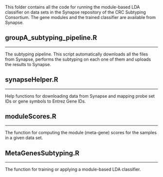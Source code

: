 This folder contains all the code for running the module-based LDA classifier on 
data sets in the Synapse repository of the CRC Subtyping Consortium. The gene modules 
and the trained classifier are available from Synapse.

## groupA_subtyping_pipeline.R
---
The subtyping pipeline. This script automatically downloads all the files from Synapse, 
performs the subtyping on each one of them and uploads the results to Synapse. 

## synapseHelper.R
---
Help functions for downloading data from Synapse and mapping probe set IDs or 
gene symbols to Entrez Gene IDs. 

## moduleScores.R
---
The function for computing the module (meta-gene) scores for the samples in a given 
data set.

## MetaGenesSubtyping.R
---
The function for training or applying a module-based LDA classifier. 


